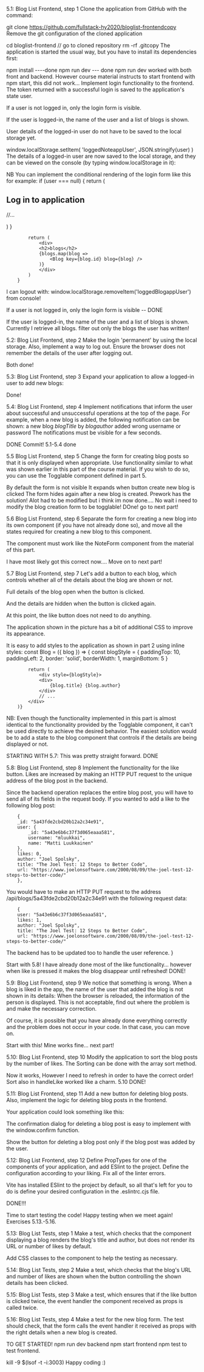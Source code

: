 5.1: Blog List Frontend, step 1
Clone the application from GitHub with the command:

git clone https://github.com/fullstack-hy2020/bloglist-frontendcopy
Remove the git configuration of the cloned application

cd bloglist-frontend   // go to cloned repository
rm -rf .gitcopy
The application is started the usual way, but you have to install its dependencies first:

npm install     ----done
npm run dev     --- done npm run dev worked with both front and backend. However course material instructs to start frontend with npm start, this did not work...
Implement login functionality to the frontend. The token returned with a successful login is saved to the application's state user.

If a user is not logged in, only the login form is visible.

If the user is logged-in, the name of the user and a list of blogs is shown.

User details of the logged-in user do not have to be saved to the local storage yet.

window.localStorage.setItem(
    'loggedNoteappUser', JSON.stringify(user)
    )
The details of a logged-in user are now saved to the local storage, and they can be viewed on the console (by typing window.localStorage in it):

NB You can implement the conditional rendering of the login form like this for example:
            if (user === null) {
                return (
                <div>
                    <h2>Log in to application</h2>
                    <form>
                    //...
                    </form>
                </div>
                )
            }

            return (
                <div>
                <h2>blogs</h2>
                {blogs.map(blog =>
                    <Blog key={blog.id} blog={blog} />
                )}
                </div>
            )
        }

I can logout with: window.localStorage.removeItem('loggedBlogappUser') from console!

If a user is not logged in, only the login form is visible -- DONE

If the user is logged-in, the name of the user and a list of blogs is shown.
    Currently I retrieve all blogs. filter out only the blogs the user has written!


5.2: Blog List Frontend, step 2
Make the login 'permanent' by using the local storage. Also, implement a way to log out.
Ensure the browser does not remember the details of the user after logging out.

Both done!

5.3: Blog List Frontend, step 3
Expand your application to allow a logged-in user to add new blogs:

Done!

5.4: Blog List Frontend, step 4
Implement notifications that inform the user about successful and unsuccessful operations at the top of the page. For example, when a new blog is added, the following notification can be shown:
        a new blog  $blogTitle$ by $blog author$ added 
        wrong username or password
The notifications must be visible for a few seconds.

DONE
Commit! 5.1-5.4 done


5.5 Blog List Frontend, step 5
Change the form for creating blog posts so that it is only displayed when appropriate. Use functionality similar to what was shown earlier in this part of the course material. If you wish to do so, you can use the Togglable component defined in part 5.

By default the form is not visible
It expands when button create new blog is clicked
The form hides again after a new blog is created.
Prework has the solution! Alot had to be modified but i think im now done....
No wait i need to modify the blog creation form to be togglable!
DOne!
go to next part!


5.6 Blog List Frontend, step 6
Separate the form for creating a new blog into its own component (if you have not already done so), and move all the states required for creating a new blog to this component.

The component must work like the NoteForm component from the material of this part.

I have most likely got this correct now....
Move on to next part!


5.7 Blog List Frontend, step 7
Let's add a button to each blog, which controls whether all of the details about the blog are shown or not.

Full details of the blog open when the button is clicked.

And the details are hidden when the button is clicked again.

At this point, the like button does not need to do anything.

The application shown in the picture has a bit of additional CSS to improve its appearance.

It is easy to add styles to the application as shown in part 2 using inline styles:
        const Blog = ({ blog }) => {
            const blogStyle = {
                paddingTop: 10,
                paddingLeft: 2,
                border: 'solid',
                borderWidth: 1,
                marginBottom: 5
            }

            return (
                <div style={blogStyle}>
                <div>
                    {blog.title} {blog.author}
                </div>
                // ...
            </div>
        )}

NB: Even though the functionality implemented in this part is almost identical to the functionality provided by the Togglable component, it can't be used directly to achieve the desired behavior. The easiest solution would be to add a state to the blog component that controls if the details are being displayed or not.


STARTING WITH 5.7:
    This was pretty straight forward. DONE


5.8: Blog List Frontend, step 8
Implement the functionality for the like button. Likes are increased by making an HTTP PUT request to the unique address of the blog post in the backend.

Since the backend operation replaces the entire blog post, you will have to send all of its fields in the request body. If you wanted to add a like to the following blog post:

        {
        _id: "5a43fde2cbd20b12a2c34e91",
        user: {
            _id: "5a43e6b6c37f3d065eaaa581",
            username: "mluukkai",
            name: "Matti Luukkainen"
        },
        likes: 0,
        author: "Joel Spolsky",
        title: "The Joel Test: 12 Steps to Better Code",
        url: "https://www.joelonsoftware.com/2000/08/09/the-joel-test-12-steps-to-better-code/"
        },

You would have to make an HTTP PUT request to the address /api/blogs/5a43fde2cbd20b12a2c34e91 with the following request data:

        {
        user: "5a43e6b6c37f3d065eaaa581",
        likes: 1,
        author: "Joel Spolsky",
        title: "The Joel Test: 12 Steps to Better Code",
        url: "https://www.joelonsoftware.com/2000/08/09/the-joel-test-12-steps-to-better-code/"

The backend has to be updated too to handle the user reference.
        }

Start with 5.8!
    I have already done most of the like functionality... however when like is pressed it makes the blog disappear until refreshed!
DONE!

5.9: Blog List Frontend, step 9
We notice that something is wrong. When a blog is liked in the app, the name of the user that added the blog is not shown in its details:
When the browser is reloaded, the information of the person is displayed. This is not acceptable, find out where the problem is and make the necessary correction.

Of course, it is possible that you have already done everything correctly and the problem does not occur in your code. In that case, you can move on.

Start with this! Mine works fine... next part!

5.10: Blog List Frontend, step 10
Modify the application to sort the blog posts by the number of likes. The Sorting can be done with the array sort method.

Now it works, However I need to refresh in order to have the correct order! Sort also in handleLike worked like a charm.
5.10 DONE!


5.11: Blog List Frontend, step 11
Add a new button for deleting blog posts. Also, implement the logic for deleting blog posts in the frontend.

Your application could look something like this:

The confirmation dialog for deleting a blog post is easy to implement with the window.confirm function.

Show the button for deleting a blog post only if the blog post was added by the user.



5.12: Blog List Frontend, step 12
Define PropTypes for one of the components of your application, and add ESlint to the project. Define the configuration according to your liking. Fix all of the linter errors.

Vite has installed ESlint to the project by default, so all that's left for you to do is define your desired configuration in the .eslintrc.cjs file.


DONE!!!

Time to start testing the code! 
Happy testing when we meet again!
Exercises 5.13.-5.16.

5.13: Blog List Tests, step 1
Make a test, which checks that the component displaying a blog renders the blog's title and author, but does not render its URL or number of likes by default.

Add CSS classes to the component to help the testing as necessary.

5.14: Blog List Tests, step 2
Make a test, which checks that the blog's URL and number of likes are shown when the button controlling the shown details has been clicked.

5.15: Blog List Tests, step 3
Make a test, which ensures that if the like button is clicked twice, the event handler the component received as props is called twice.

5.16: Blog List Tests, step 4
Make a test for the new blog form. The test should check, that the form calls the event handler it received as props with the right details when a new blog is created.


TO GET STARTED!
npm run dev  backend
npm start    frontend
npm test     to test frontend.

kill -9 $(lsof -t -i:3003)
Happy coding :)
